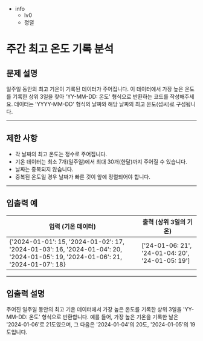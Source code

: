 - info
    - lv0
    - 정렬

# 주간 최고 온도 기록 분석
## 문제 설명
일주일 동안의 최고 기온이 기록된 데이터가 주어집니다. 이 데이터에서 가장 높은 온도를 기록한 상위 3일을 찾아 'YY-MM-DD: 온도' 형식으로 반환하는 코드를 작성해주세요. 데이터는 'YYYY-MM-DD' 형식의 날짜와 해당 날짜의 최고 온도(섭씨)로 구성됩니다.

---

## 제한 사항

- 각 날짜의 최고 온도는 정수로 주어집니다.
- 기온 데이터는 최소 7개(일주일)에서 최대 30개(한달)까지 주어질 수 있습니다.
- 날짜는 중복되지 않습니다.
- 중복된 온도일 경우 날짜가 빠른 것이 앞에 정렬되어야 합니다.

---

## 입출력 예

|   입력 (기온 데이터)   | 출력 (상위 3일의 기온) |
| --------------------- | --------------------- |
| {'2024-01-01': 15, '2024-01-02': 17, '2024-01-03': 16, '2024-01-04': 20, '2024-01-05': 19, '2024-01-06': 21, '2024-01-07': 18} | ['24-01-06: 21', '24-01-04: 20', '24-01-05: 19'] |

---

## 입출력 설명
주어진 일주일 동안의 최고 기온 데이터에서 가장 높은 온도를 기록한 상위 3일을 'YY-MM-DD: 온도' 형식으로 반환합니다. 예를 들어, 가장 높은 기온을 기록한 날은 '2024-01-06'로 21도였으며, 그 다음은 '2024-01-04'의 20도, '2024-01-05'의 19도입니다.
